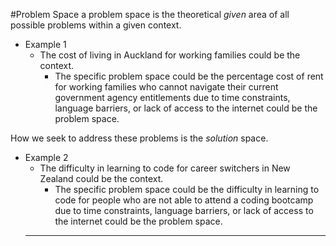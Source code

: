 #Problem Space
a problem space is the theoretical _given_ area of all possible problems within a given context.

- Example 1
  - The cost of living in Auckland for working families could be the context.
    - The specific problem space could be  the percentage cost of rent for working families who cannot navigate their current government agency entitlements 
  due to time constraints, language barriers, or lack of access to the internet could be the problem space.

How we seek to address these problems is the _solution_ space. 

- Example 2
  - The difficulty in learning to code for career switchers in New Zealand could be the context. 
    - The specific problem space could be the difficulty in learning to code for people who are not able to attend a coding bootcamp due to time constraints, language barriers, or lack of access to the internet could be the problem space.
  - - - 





